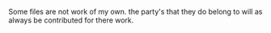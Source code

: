 Some files are not work of my own. the party's that they do belong to will as always be contributed for there work.

